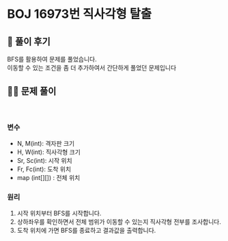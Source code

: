 # BOJ 16973번 직사각형 탈출

## 🌈 풀이 후기
BFS를 활용하여 문제를 풀었습니다.<br>
이동할 수 있는 조건을 좀 더 추가하여서 간단하게 풀었던 문제입니다<br>



## 👩‍🏫 문제 풀이
<br>

### 변수
- N, M(int): 격자판 크기
- H, W(int): 직사각형 크기
- Sr, Sc(int): 시작 위치
- Fr, Fc(int): 도착 위치
- map (int[][]) : 전체 위치

### 원리
1. 시작 위치부터 BFS를 시작합니다.
2. 상하좌우를 확인하면서 전체 범위가 이동할 수 있는지 직사각형 전부를 조사합니다.
3. 도착 위치에 가면 BFS를 종료하고 결과값을 출력합니다.
